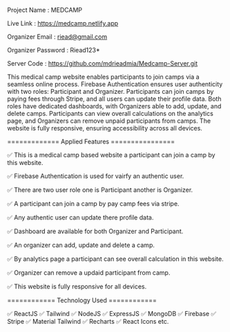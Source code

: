 Project Name : MEDCAMP

Live Link : https://medcamp.netlify.app

Organizer Email : riead@gmail.com

Organizer Password : Riead123*

Server Code : https://github.com/mdrieadmia/Medcamp-Server.git

This medical camp website enables participants to join camps via a seamless online process. Firebase Authentication ensures user authenticity with two roles: Participant and Organizer. Participants can join camps by paying fees through Stripe, and all users can update their profile data. Both roles have dedicated dashboards, with Organizers able to add, update, and delete camps. Participants can view overall calculations on the analytics page, and Organizers can remove unpaid participants from camps. The website is fully responsive, ensuring accessibility across all devices.

============= Applied Features ================
 
✅ This is a medical camp based website a participant can join a camp by this website.

✅ Firebase Authentication is used for vairfy an authentic user.

✅ There are two user role one is Participant another is Organizer.

✅ A participant can join a camp by pay camp fees via stripe.

✅ Any authentic user can update there profile data.

✅ Dashboard are available for both Organizer and Participant.

✅ An organizer can add, update and delete a camp.

✅ By analytics page a participant can see overall calculation in this website.

✅ Organizer can remove a updaid participant from camp.

✅ This website is fully responsive for all devices.


============ Technology Used ============

✅ ReactJS  ✅ Tailwind  ✅ NodeJS  ✅ ExpressJS  ✅ MongoDB  ✅ Firebase  ✅ Stripe  ✅ Material Tailwind  ✅ Recharts  ✅ React Icons etc.
